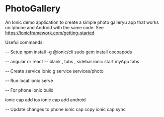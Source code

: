 # PhotoGallery
An Ionic demo application to create a simple photo galleryu app that works on Iphone and Android with the same code. See https://ionicframework.com/getting-started


Useful commands:

-- Setup
npm install -g @ionic/cli
sudo gem install cocoapods


-- angular or react
-- blank , tabs , sidebar
ionic start myApp tabs



-- Create service
ionic g service services/photo

-- Run local
ionic serve



-- For phone
ionic build

ionic cap add ios
ionic cap add android

-- Update changes to phone
ionic cap copy
ionic cap sync
